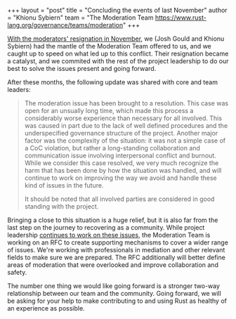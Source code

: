 +++
layout = "post"
title = "Concluding the events of last November"
author = "Khionu Sybiern"
team = "The Moderation Team <https://www.rust-lang.org/governance/teams/moderation>"
+++

[With the moderators' resignation in November](https://blog.rust-lang.org/inside-rust/2021/11/25/in-response-to-the-moderation-team-resignation.html), we (Josh Gould and Khionu Sybiern) had the mantle of the Moderation Team offered to us, and we caught up to speed on what led up to this conflict. Their resignation became a catalyst, and we commited with the rest of the project leadership to do our best to solve the issues present and going forward.

After these months, the following update was shared with core and team leaders:

> The moderation issue has been brought to a resolution. This case was open for an unsually long time, which made this process a considerably worse experience than necessary for all involved. This was caused in part due to the lack of well defined procedures and the underspecified governance structure of the project. Another major factor was the complexity of the situation: it was not a simple case of a CoC violation, but rather a long-standing collaboration and communication issue involving interpersonal conflict and burnout. While we consider this case resolved, we very much recognize the harm that has been done by how the situation was handled, and will continue to work on improving the way we avoid and handle these kind of issues in the future.
>
> It should be noted that all involved parties are considered in good standing with the project.

Bringing a close to this situation is a huge relief, but it is also far from the last step on the journey to recovering as a community. While project leadership [continues to work on these issues](https://blog.rust-lang.org/inside-rust/2022/05/19/governance-update.html), the Moderation Team is working on an RFC to create supporting mechanisms to cover a wider range of issues. We're working with professionals in mediation and other relevant fields to make sure we are prepared. The RFC additionally will better define areas of moderation that were overlooked and improve collaboration and safety.

The number one thing we would like going forward is a stronger two-way relationship between our team and the community. Going forward, we will be asking for your help to make contributing to and using Rust as healthy of an experience as possible.
